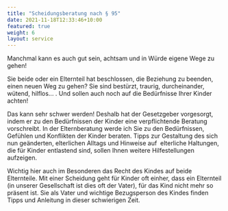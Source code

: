 ```yaml
---
title: "Scheidungsberatung nach § 95"
date: 2021-11-18T12:33:46+10:00
featured: true
weight: 6
layout: service
---
```


Manchmal kann es auch gut sein, achtsam und in Würde eigene Wege zu gehen!

Sie beide oder ein Elternteil hat beschlossen, die Beziehung zu beenden, einen neuen Weg zu gehen?
Sie sind bestürzt, traurig, durcheinander, wütend, hilflos... . Und sollen auch noch auf die Bedürfnisse Ihrer Kinder achten!

Das kann sehr schwer werden! Deshalb hat der Gesetzgeber vorgesorgt, indem er zu den Bedürfnissen der Kinder eine verpflichtende Beratung vorschreibt. In der Elternberatung werde ich Sie zu den Bedürfnissen, Gefühlen und Konflikten der Kinder beraten. Tipps zur Gestaltung des sich nun geänderten, elterlichen Alltags und Hinweise auf  elterliche Haltungen, die für Kinder entlastend sind, sollen Ihnen weitere Hilfestellungen aufzeigen.

Wichtig hier auch im Besonderen das Recht des Kindes auf beide Elternteile. Mit einer Scheidung geht für Kinder oft einher, dass ein Elternteil (in unserer Gesellschaft ist dies oft der Vater), für das Kind nicht mehr so präsent ist. Sie als Vater und wichtige Bezugsperson des Kindes finden Tipps und Anleitung in dieser schwierigen Zeit.


